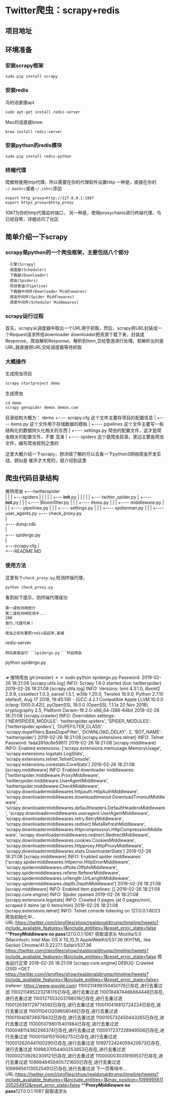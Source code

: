 # Twitter爬虫：scrapy+redis
## 项目地址
## 环境准备
### 安装scrapy框架
```
sudo pip install scrapy
```
### 安装redis
鸟的话直接apt
```
sudo apt-get install redis-server
```
Mac的话直接brew
```
brew install redis-server
```
### 安装python的redis模块
```
sudo pip install redis-python
```
### 终端代理
爬推特使用http代理，所以需要在你的代理软件设置http
一种是，直接在你的```~/.bashrc```或者```~/.zshrc```添加
```
export http_proxy=http://127.0.0.1:1087
export https_proxy=$http_proxy
```
1087为你的http代理监听端口，
另一种是，使用proxychains进行终端代理，鸟已经自带，详细访问了社区
## 简单介绍一下scrapy
### scrapy是python的一个爬虫框架，主要包括八个部分
```
  引擎(Scrapy)
  调度器(Scheduler)
  下载器(Downloader)
  爬虫(Spiders)
  项目管道(Pipeline)
  下载器中间件(Downloader Middlewares)
  爬虫中间件(Spider Middlewares)
  调度中间件(Scheduler Middewares)
```
### scrapy运行过程
首先，scrapy从调度器中取出一个URL用于抓取，然后，scrapy把URL封装成一个Request请求传给downloader
downloader把资源下载下来，封装成Response，爬虫解析Response，解析到Item,交给管道进行处理，若解析出的是URL,就直接把URL交给调度器等待抓取
### 大概操作
生成爬虫项目
```
scrapy startproject demo
```
生成爬虫
```
cd demo
scrapy genspider demos demos.com
```
目录结构大概为：
demo
  +---- scrapy.cfg  这个文件主要存项目的配置信息
  |
  +---- items.py    这个文件用于存储数据的模板
  |
  +---- pipelines    这个文件主要写一些结构化的数据持久化相关的东西
  |
  +---- settings.py 爬虫的配置文件，这才是爬虫相关的配置文件，不要 混淆
  |
  +---- spiders      这个是爬虫目录，里边主要是爬虫文件，编写爬虫规则之类的

这里大概介绍一下scrapy，想详细了解的可以去看一下python3网络爬虫开发实战，貌似是 崔庆才大佬的，就介绍到这里
## 爬虫代码目录结构
推特爬虫
  +---twitterspider                                         
  |     |
  |     +---spiders
  |     |       |
  |     |       +--- __init__.py
  |     |       |
  |     |       +--- twitter_spider.py
  |     +---- __init__.py
  |     |
  |     +---- Bloomfilter.py
  |     |
  |     +---- items.py
  |     |
  |     +---- middleware.py
  |     |
  |     +---- pipelines.py
  |     |
  |     +---- settings.py
  |     |
  |     +---- spdierman.py
  |     |
  |     +---- user_agents.py
  +--- check_proxy.py           
  |     
  +--- dump.rdb                                
  |     
  +--- spidergo.py                   
  |     
  +---scrapy.cfg
  |     
  +---README.MD

### 使用方法
这里有个```check_proxy.py```,检测终端代理，
```
python check_proxy.py
```
看到如下提示，则终端代理成功
```
第一道检测闸放行
第二道检测闸检测中...
200
放行,代理可用！
···
爬虫之前先要把redis启起来,直接
```
redis-server
```
然后直接运行```spidergo.py```开启爬虫
```
python spidergo.py
```
```
➜  推特爬虫 git:(master) ✗ ✗ sudo python spidergo.py
Password:
2019-02-26 18:21:08 [scrapy.utils.log] INFO: Scrapy 1.6.0 started (bot: twitterspider)
2019-02-26 18:21:08 [scrapy.utils.log] INFO: Versions: lxml 4.3.1.0, libxml2 2.9.9, cssselect 1.0.3, parsel 1.5.1, w3lib 1.20.0, Twisted 18.9.0, Python 2.7.10 (default, Aug 17 2018, 19:45:58) - [GCC 4.2.1 Compatible Apple LLVM 10.0.0 (clang-1000.0.42)], pyOpenSSL 19.0.0 (OpenSSL 1.1.1a  20 Nov 2018), cryptography 2.5, Platform Darwin-18.2.0-x86_64-i386-64bit
2019-02-26 18:21:08 [scrapy.crawler] INFO: Overridden settings: {'NEWSPIDER_MODULE': 'twitterspider.spiders', 'SPIDER_MODULES': ['twitterspider.spiders'], 'DUPEFILTER_CLASS': 'scrapy.dupefilters.BaseDupeFilter', 'DOWNLOAD_DELAY': 2, 'BOT_NAME': 'twitterspider'}
2019-02-26 18:21:08 [scrapy.extensions.telnet] INFO: Telnet Password: fada391dc8e59611
2019-02-26 18:21:08 [scrapy.middleware] INFO: Enabled extensions:
['scrapy.extensions.memusage.MemoryUsage',
 'scrapy.extensions.logstats.LogStats',
 'scrapy.extensions.telnet.TelnetConsole',
 'scrapy.extensions.corestats.CoreStats']
2019-02-26 18:21:08 [scrapy.middleware] INFO: Enabled downloader middlewares:
['twitterspider.middleware.ProxyMiddleware',
 'twitterspider.middleware.UserAgentMiddleware',
 'twitterspider.middleware.CheckMiddleware',
 'scrapy.downloadermiddlewares.httpauth.HttpAuthMiddleware',
 'scrapy.downloadermiddlewares.downloadtimeout.DownloadTimeoutMiddleware',
 'scrapy.downloadermiddlewares.defaultheaders.DefaultHeadersMiddleware',
 'scrapy.downloadermiddlewares.useragent.UserAgentMiddleware',
 'scrapy.downloadermiddlewares.retry.RetryMiddleware',
 'scrapy.downloadermiddlewares.redirect.MetaRefreshMiddleware',
 'scrapy.downloadermiddlewares.httpcompression.HttpCompressionMiddleware',
 'scrapy.downloadermiddlewares.redirect.RedirectMiddleware',
 'scrapy.downloadermiddlewares.cookies.CookiesMiddleware',
 'scrapy.downloadermiddlewares.httpproxy.HttpProxyMiddleware',
 'scrapy.downloadermiddlewares.stats.DownloaderStats']
2019-02-26 18:21:08 [scrapy.middleware] INFO: Enabled spider middlewares:
['scrapy.spidermiddlewares.httperror.HttpErrorMiddleware',
 'scrapy.spidermiddlewares.offsite.OffsiteMiddleware',
 'scrapy.spidermiddlewares.referer.RefererMiddleware',
 'scrapy.spidermiddlewares.urllength.UrlLengthMiddleware',
 'scrapy.spidermiddlewares.depth.DepthMiddleware']
2019-02-26 18:21:08 [scrapy.middleware] INFO: Enabled item pipelines:
[]
2019-02-26 18:21:08 [scrapy.core.engine] INFO: Spider opened
2019-02-26 18:21:08 [scrapy.extensions.logstats] INFO: Crawled 0 pages (at 0 pages/min), scraped 0 items (at 0 items/min)
2019-02-26 18:21:08 [scrapy.extensions.telnet] INFO: Telnet console listening on 127.0.0.1:6023
爬虫初始化中...
URL:https://twitter.com/i/profiles/show/realdonaldtrump/timeline/tweets?include_available_features=1&include_entities=1&reset_error_state=false
**************ProxyMiddleware no pass************127.0.0.1:1087
获取请求头
Mozilla/5.0 (Macintosh; Intel Mac OS X 10_10_1) AppleWebKit/537.36 (KHTML, like Gecko) Chrome/41.0.2227.1 Safari/537.36
https://twitter.com/i/profiles/show/realdonaldtrump/timeline/tweets?include_available_features=1&include_entities=1&reset_error_state=false
爬虫运行正常
2019-02-26 18:21:09 [scrapy.core.engine] DEBUG: Crawled (200) <GET https://twitter.com/i/profiles/show/realdonaldtrump/timeline/tweets?include_available_features=1&include_entities=1&reset_error_state=false> (referer: https://www.google.com)
1100211499350450176已存在,进行去重过滤
1100211495223218176已存在,进行去重过滤
1100184874466664448已存在,进行去重过滤
1100127553203798016已存在,进行去重过滤
1100126391729774592已存在,进行去重过滤
1100110416812724224已存在,进行去重过滤
1100110413209858048已存在,进行去重过滤
1100110409736978432已存在,进行去重过滤
1100105732450443265已存在,进行去重过滤
1100050798015401984已存在,进行去重过滤
1100048114382266374已存在,进行去重过滤
1100017237228949506已存在,进行去重过滤
1100015815515082752已存在,进行去重过滤
1100012620441100290已存在,进行去重过滤
1099722424059420673已存在,进行去重过滤
1099837054400253953已存在,进行去重过滤
1100002139282309121已存在,进行去重过滤
1100000030319169537已存在,进行去重过滤
1098948459405721600已存在,进行去重过滤
1099995611305254912已存在,进行去重过滤
下一页等待中...
URL:https://twitter.com/i/profiles/show/realdonaldtrump/timeline/tweets?include_available_features=1&include_entities=1&max_position=1099995611305254912&reset_error_state=false
**************ProxyMiddleware no pass************127.0.0.1:1087
获取请求头
```
